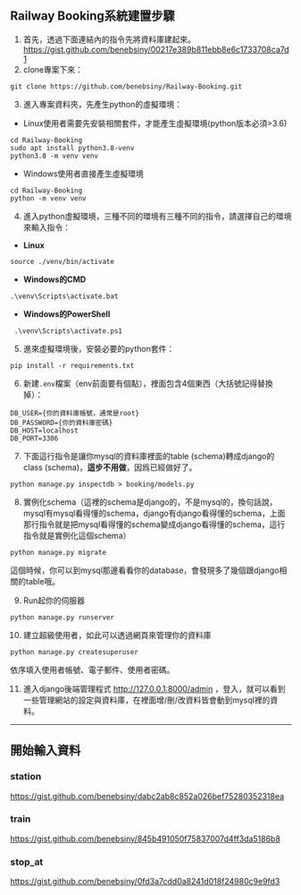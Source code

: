 Railway Booking系統建置步驟
---
1. 首先，透過下面連結內的指令先將資料庫建起來。
https://gist.github.com/benebsiny/00217e389b811ebb8e6c1733708ca7d1
2. clone專案下來：
```SHELL=
git clone https://github.com/benebsiny/Railway-Booking.git
```
3. 進入專案資料夾，先產生python的虛擬環境：

* Linux使用者需要先安裝相關套件，才能產生虛擬環境(python版本必須>3.6)
```SHELL=
cd Railway-Booking
sudo apt install python3.8-venv
python3.8 -m venv venv
```
* Windows使用者直接產生虛擬環境
```SHELL=
cd Railway-Booking
python -m venv venv
```


4. 進入python虛擬環境，三種不同的環境有三種不同的指令，請選擇自己的環境來輸入指令：
* **Linux**
```SHELL=
source ./venv/bin/activate
```
* **Windows的CMD**
```SHELL=
.\venv\Scripts\activate.bat 
```
* **Windows的PowerShell**
```SHELL=
 .\venv\Scripts\activate.ps1
```
5. 進來虛擬環境後，安裝必要的python套件：
```SHELL=
pip install -r requirements.txt
```
6. 新建`.env`檔案（env前面要有個點），裡面包含4個東西（大括號記得替換掉）：
```
DB_USER={你的資料庫帳號，通常是root}
DB_PASSWORD={你的資料庫密碼}
DB_HOST=localhost
DB_PORT=3306
```
7. 下面這行指令是讓你mysql的資料庫裡面的table (schema)轉成django的class (schema)，**這步不用做**，因爲已經做好了。
```shell=
python manage.py inspectdb > booking/models.py
```
8. 實例化schema（這裡的schema是django的，不是mysql的，換句話說，mysql有mysql看得懂的schema，django有django看得懂的schema，上面那行指令就是把mysql看得懂的schema變成django看得懂的schema，這行指令就是實例化這個schema）
```shell=
python manage.py migrate
```
這個時候，你可以到mysql那邊看看你的database，會發現多了幾個跟django相關的table哦。

9. Run起你的伺服器
```shell=
python manage.py runserver
```


10. 建立超級使用者，如此可以透過網頁來管理你的資料庫
```shell=
python manage.py createsuperuser
```
依序填入使用者帳號、電子郵件、使用者密碼。

11. 進入django後端管理程式 http://127.0.0.1:8000/admin ，登入，就可以看到一些管理網站的設定與資料庫，在裡面增/刪/改資料皆會動到mysql裡的資料。

---

開始輸入資料
---

### station
https://gist.github.com/benebsiny/dabc2ab8c852a026bef75280352318ea

### train
https://gist.github.com/benebsiny/845b491050f75837007d4ff3da5186b8

### stop_at
https://gist.github.com/benebsiny/0fd3a7cdd0a8241d018f24980c9e9fd3